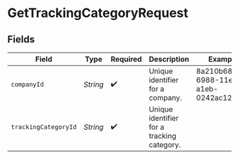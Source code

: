 # GetTrackingCategoryRequest


## Fields

| Field                                      | Type                                       | Required                                   | Description                                | Example                                    |
| ------------------------------------------ | ------------------------------------------ | ------------------------------------------ | ------------------------------------------ | ------------------------------------------ |
| `companyId`                                | *String*                                   | :heavy_check_mark:                         | Unique identifier for a company.           | 8a210b68-6988-11ed-a1eb-0242ac120002       |
| `trackingCategoryId`                       | *String*                                   | :heavy_check_mark:                         | Unique identifier for a tracking category. |                                            |